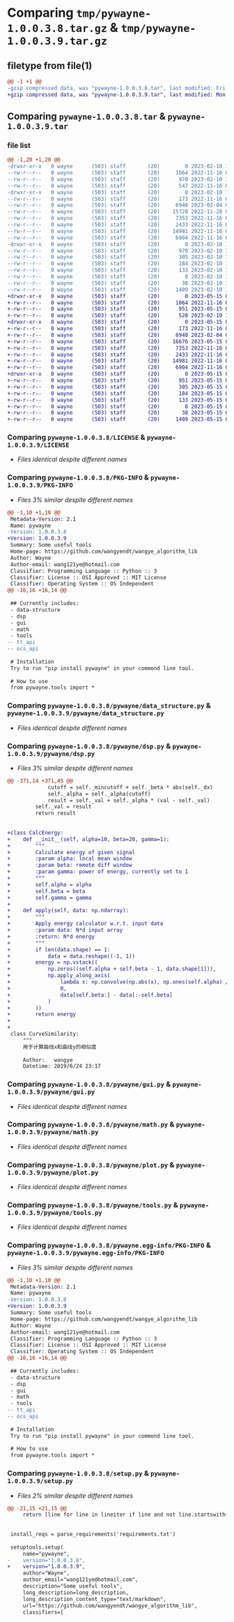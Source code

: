 # Comparing `tmp/pywayne-1.0.0.3.8.tar.gz` & `tmp/pywayne-1.0.0.3.9.tar.gz`

## filetype from file(1)

```diff
@@ -1 +1 @@
-gzip compressed data, was "pywayne-1.0.0.3.8.tar", last modified: Fri Feb 10 11:33:33 2023, max compression
+gzip compressed data, was "pywayne-1.0.0.3.9.tar", last modified: Mon May 15 07:59:08 2023, max compression
```

## Comparing `pywayne-1.0.0.3.8.tar` & `pywayne-1.0.0.3.9.tar`

### file list

```diff
@@ -1,20 +1,20 @@
-drwxr-xr-x   0 wayne      (503) staff       (20)        0 2023-02-10 11:33:33.535933 pywayne-1.0.0.3.8/
--rw-r--r--   0 wayne      (503) staff       (20)     1064 2022-11-16 06:56:46.000000 pywayne-1.0.0.3.8/LICENSE
--rw-r--r--   0 wayne      (503) staff       (20)      970 2023-02-10 11:33:33.535806 pywayne-1.0.0.3.8/PKG-INFO
--rw-r--r--   0 wayne      (503) staff       (20)      547 2022-11-16 06:56:46.000000 pywayne-1.0.0.3.8/README.md
-drwxr-xr-x   0 wayne      (503) staff       (20)        0 2023-02-10 11:33:33.535032 pywayne-1.0.0.3.8/pywayne/
--rw-r--r--   0 wayne      (503) staff       (20)      173 2022-11-16 06:56:46.000000 pywayne-1.0.0.3.8/pywayne/__init__.py
--rw-r--r--   0 wayne      (503) staff       (20)     6948 2023-02-04 02:47:36.000000 pywayne-1.0.0.3.8/pywayne/data_structure.py
--rw-r--r--   0 wayne      (503) staff       (20)    15728 2022-11-28 03:15:31.000000 pywayne-1.0.0.3.8/pywayne/dsp.py
--rw-r--r--   0 wayne      (503) staff       (20)     7353 2022-11-16 06:56:46.000000 pywayne-1.0.0.3.8/pywayne/gui.py
--rw-r--r--   0 wayne      (503) staff       (20)     2433 2022-11-16 06:56:46.000000 pywayne-1.0.0.3.8/pywayne/math.py
--rw-r--r--   0 wayne      (503) staff       (20)    14981 2022-11-16 06:56:46.000000 pywayne-1.0.0.3.8/pywayne/plot.py
--rw-r--r--   0 wayne      (503) staff       (20)     6904 2022-11-16 06:56:46.000000 pywayne-1.0.0.3.8/pywayne/tools.py
-drwxr-xr-x   0 wayne      (503) staff       (20)        0 2023-02-10 11:33:33.535600 pywayne-1.0.0.3.8/pywayne.egg-info/
--rw-r--r--   0 wayne      (503) staff       (20)      970 2023-02-10 11:33:33.000000 pywayne-1.0.0.3.8/pywayne.egg-info/PKG-INFO
--rw-r--r--   0 wayne      (503) staff       (20)      305 2023-02-10 11:33:33.000000 pywayne-1.0.0.3.8/pywayne.egg-info/SOURCES.txt
--rw-r--r--   0 wayne      (503) staff       (20)      184 2023-02-10 11:33:33.000000 pywayne-1.0.0.3.8/pywayne.egg-info/dependency_links.txt
--rw-r--r--   0 wayne      (503) staff       (20)      133 2023-02-10 11:33:33.000000 pywayne-1.0.0.3.8/pywayne.egg-info/requires.txt
--rw-r--r--   0 wayne      (503) staff       (20)        8 2023-02-10 11:33:33.000000 pywayne-1.0.0.3.8/pywayne.egg-info/top_level.txt
--rw-r--r--   0 wayne      (503) staff       (20)       38 2023-02-10 11:33:33.535978 pywayne-1.0.0.3.8/setup.cfg
--rw-r--r--   0 wayne      (503) staff       (20)     1409 2023-02-10 11:33:20.000000 pywayne-1.0.0.3.8/setup.py
+drwxr-xr-x   0 wayne      (503) staff       (20)        0 2023-05-15 07:59:08.559360 pywayne-1.0.0.3.9/
+-rw-r--r--   0 wayne      (503) staff       (20)     1064 2022-11-16 06:56:46.000000 pywayne-1.0.0.3.9/LICENSE
+-rw-r--r--   0 wayne      (503) staff       (20)      951 2023-05-15 07:59:08.559225 pywayne-1.0.0.3.9/PKG-INFO
+-rw-r--r--   0 wayne      (503) staff       (20)      528 2023-02-10 11:37:25.000000 pywayne-1.0.0.3.9/README.md
+drwxr-xr-x   0 wayne      (503) staff       (20)        0 2023-05-15 07:59:08.558157 pywayne-1.0.0.3.9/pywayne/
+-rw-r--r--   0 wayne      (503) staff       (20)      173 2022-11-16 06:56:46.000000 pywayne-1.0.0.3.9/pywayne/__init__.py
+-rw-r--r--   0 wayne      (503) staff       (20)     6948 2023-02-04 02:47:36.000000 pywayne-1.0.0.3.9/pywayne/data_structure.py
+-rw-r--r--   0 wayne      (503) staff       (20)    16676 2023-05-15 07:58:38.000000 pywayne-1.0.0.3.9/pywayne/dsp.py
+-rw-r--r--   0 wayne      (503) staff       (20)     7353 2022-11-16 06:56:46.000000 pywayne-1.0.0.3.9/pywayne/gui.py
+-rw-r--r--   0 wayne      (503) staff       (20)     2433 2022-11-16 06:56:46.000000 pywayne-1.0.0.3.9/pywayne/math.py
+-rw-r--r--   0 wayne      (503) staff       (20)    14981 2022-11-16 06:56:46.000000 pywayne-1.0.0.3.9/pywayne/plot.py
+-rw-r--r--   0 wayne      (503) staff       (20)     6904 2022-11-16 06:56:46.000000 pywayne-1.0.0.3.9/pywayne/tools.py
+drwxr-xr-x   0 wayne      (503) staff       (20)        0 2023-05-15 07:59:08.559014 pywayne-1.0.0.3.9/pywayne.egg-info/
+-rw-r--r--   0 wayne      (503) staff       (20)      951 2023-05-15 07:59:08.000000 pywayne-1.0.0.3.9/pywayne.egg-info/PKG-INFO
+-rw-r--r--   0 wayne      (503) staff       (20)      305 2023-05-15 07:59:08.000000 pywayne-1.0.0.3.9/pywayne.egg-info/SOURCES.txt
+-rw-r--r--   0 wayne      (503) staff       (20)      184 2023-05-15 07:59:08.000000 pywayne-1.0.0.3.9/pywayne.egg-info/dependency_links.txt
+-rw-r--r--   0 wayne      (503) staff       (20)      133 2023-05-15 07:59:08.000000 pywayne-1.0.0.3.9/pywayne.egg-info/requires.txt
+-rw-r--r--   0 wayne      (503) staff       (20)        8 2023-05-15 07:59:08.000000 pywayne-1.0.0.3.9/pywayne.egg-info/top_level.txt
+-rw-r--r--   0 wayne      (503) staff       (20)       38 2023-05-15 07:59:08.559414 pywayne-1.0.0.3.9/setup.cfg
+-rw-r--r--   0 wayne      (503) staff       (20)     1409 2023-05-15 07:58:46.000000 pywayne-1.0.0.3.9/setup.py
```

### Comparing `pywayne-1.0.0.3.8/LICENSE` & `pywayne-1.0.0.3.9/LICENSE`

 * *Files identical despite different names*

### Comparing `pywayne-1.0.0.3.8/PKG-INFO` & `pywayne-1.0.0.3.9/PKG-INFO`

 * *Files 3% similar despite different names*

```diff
@@ -1,10 +1,10 @@
 Metadata-Version: 2.1
 Name: pywayne
-Version: 1.0.0.3.8
+Version: 1.0.0.3.9
 Summary: Some useful tools
 Home-page: https://github.com/wangyendt/wangye_algorithm_lib
 Author: Wayne
 Author-email: wang121ye@hotmail.com
 Classifier: Programming Language :: Python :: 3
 Classifier: License :: OSI Approved :: MIT License
 Classifier: Operating System :: OS Independent
@@ -16,16 +16,14 @@
 
 ## Currently includes:
 - data-structure
 - dsp
 - gui
 - math
 - tools
-- tt_api
-- ocs_api
 
 # Installation
 Try to run "pip install pywayne" in your commond line tool.
 
 # How to use
 from pywayne.tools import *
```

### Comparing `pywayne-1.0.0.3.8/pywayne/data_structure.py` & `pywayne-1.0.0.3.9/pywayne/data_structure.py`

 * *Files identical despite different names*

### Comparing `pywayne-1.0.0.3.8/pywayne/dsp.py` & `pywayne-1.0.0.3.9/pywayne/dsp.py`

 * *Files 3% similar despite different names*

```diff
@@ -371,14 +371,45 @@
             cutoff = self._mincutoff + self._beta * abs(self._dx)
             self._alpha = self._alpha(cutoff)
             result = self._val + self._alpha * (val - self._val)
         self._val = result
         return result
 
 
+class CalcEnergy:
+    def __init__(self, alpha=10, beta=20, gamma=1):
+        """
+        Calculate energy of given signal
+        :param alpha: local mean window
+        :param beta: remote diff window
+        :param gamma: power of energy, currently set to 1
+        """
+        self.alpha = alpha
+        self.beta = beta
+        self.gamma = gamma
+
+    def apply(self, data: np.ndarray):
+        """
+        Apply energy calculator w.r.t. input data
+        :param data: N*d input array
+        :return: N*d energy
+        """
+        if len(data.shape) == 1:
+            data = data.reshape((-1, 1))
+        energy = np.vstack((
+            np.zeros((self.alpha + self.beta - 1, data.shape[1])),
+            np.apply_along_axis(
+                lambda x: np.convolve(np.abs(x), np.ones(self.alpha) / self.alpha, 'valid'),
+                0,
+                data[self.beta:] - data[:-self.beta]
+            )
+        ))
+        return energy
+
+
 class CurveSimilarity:
     """
     用于计算曲线x和曲线y的相似度
 
     Author:   wangye
     Datetime: 2019/6/24 23:17
```

### Comparing `pywayne-1.0.0.3.8/pywayne/gui.py` & `pywayne-1.0.0.3.9/pywayne/gui.py`

 * *Files identical despite different names*

### Comparing `pywayne-1.0.0.3.8/pywayne/math.py` & `pywayne-1.0.0.3.9/pywayne/math.py`

 * *Files identical despite different names*

### Comparing `pywayne-1.0.0.3.8/pywayne/plot.py` & `pywayne-1.0.0.3.9/pywayne/plot.py`

 * *Files identical despite different names*

### Comparing `pywayne-1.0.0.3.8/pywayne/tools.py` & `pywayne-1.0.0.3.9/pywayne/tools.py`

 * *Files identical despite different names*

### Comparing `pywayne-1.0.0.3.8/pywayne.egg-info/PKG-INFO` & `pywayne-1.0.0.3.9/pywayne.egg-info/PKG-INFO`

 * *Files 3% similar despite different names*

```diff
@@ -1,10 +1,10 @@
 Metadata-Version: 2.1
 Name: pywayne
-Version: 1.0.0.3.8
+Version: 1.0.0.3.9
 Summary: Some useful tools
 Home-page: https://github.com/wangyendt/wangye_algorithm_lib
 Author: Wayne
 Author-email: wang121ye@hotmail.com
 Classifier: Programming Language :: Python :: 3
 Classifier: License :: OSI Approved :: MIT License
 Classifier: Operating System :: OS Independent
@@ -16,16 +16,14 @@
 
 ## Currently includes:
 - data-structure
 - dsp
 - gui
 - math
 - tools
-- tt_api
-- ocs_api
 
 # Installation
 Try to run "pip install pywayne" in your commond line tool.
 
 # How to use
 from pywayne.tools import *
```

### Comparing `pywayne-1.0.0.3.8/setup.py` & `pywayne-1.0.0.3.9/setup.py`

 * *Files 2% similar despite different names*

```diff
@@ -21,15 +21,15 @@
     return [line for line in lineiter if line and not line.startswith("#") and not line.startswith("~")]
 
 
 install_reqs = parse_requirements('requirements.txt')
 
 setuptools.setup(
     name="pywayne",
-    version="1.0.0.3.8",
+    version="1.0.0.3.9",
     author="Wayne",
     author_email="wang121ye@hotmail.com",
     description="Some useful tools",
     long_description=long_description,
     long_description_content_type="text/markdown",
     url="https://github.com/wangyendt/wangye_algorithm_lib",
     classifiers=[
```

